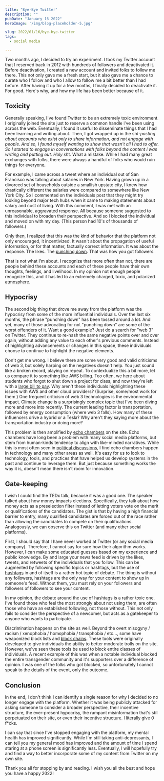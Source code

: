 ```yaml
---
title: "Bye-Bye Twitter"
description: ""
pubDate: "January 16 2022"
heroImage: '/img/blog-placeholder-5.jpg'

slug: 2022/01/16/bye-bye-twitter
tags:
  - social media

---
```


Two months ago, I decided to try an experiment. I took my Twitter account that I reserved back in 2012 with hundreds of 
followers and deactivated it. Before deactivation, I created a new account and invited folks to follow me there. This
not only gave me a fresh start, but it also gave me a chance to curate who I follow and who I allow to follow me a bit
better than I had before. After having it up for a few months, I finally decided to deactivate it. For good. Here's why,
and how my life has been better because of it.

<!--more-->

## Toxicity

Generally speaking, I've found Twitter to be an extremely toxic environment. I originally joined the site just to
reserve a common handle I've been using across the web. Eventually, I found it useful to disseminate things that I had
been learning and writing about. Then, I got wrapped up in the sh*t-posting about accounts who exist only to share
information, and not engage with people. And so, I found myself wanting to show that wasn't all I had to offer. So I 
started to engage in conversations with folks beyond the content I was writing and putting out. Holy sh*t. What a 
mistake. While I had many great exchanges with folks, there were always a handful of folks who would ruin things for 
everyone.

For example, I came across a tweet where an individual out of San Francisco was talking about salaries in New York. 
Having grown up in a divorced set of households outside a smallish upstate city, I knew how drastically different the 
salaries were compared to somewhere like New York City. So I commented on the individuals post that they might try
looking beyond major tech hubs when it came to making statements about salary and cost of living. With this comment, 
I was met with an unreasonable, aggravated response. All because someone suggested to this individual to broaden their 
perspective. And so I blocked the individual and moved on with my day. (This person had 10's of thousands of followers.)

Only then, I realized that this was the kind of behavior that the platform not only encouraged, it incentivized. 
It wasn't about the propagation of useful information, or for that matter, factually correct information. It was about 
the response. The likes. The [punching down][]. That was how you got followers. 

That is not what I'm about. I recognize that more often than not, there are people behind these accounts and each of 
these people have their own thoughts, feelings, and livelihood. In my opinion not enough people recognize this, and it
has led to an extremely charged, toxic, and polarized atmosphere.

[punching down]: https://www.urbandictionary.com/define.php?term=punching%20down

## Hypocrisy 

The second big thing that drove me away from the platform was the hypocrisy from some of the more influential 
individuals. Over the last six months, the phrase "punching down" has been tossed around a lot. And yet, many of those 
advocating for not "punching down" are some of the worst offenders of it. Want a good example? Just do a search for 
"web 3" on Twitter. They continue to re-hash the same negative points over and over again, without adding any value to 
each other's previous comments. Instead of highlighting advancements or changes in this space, these individuals choose 
to continue to highlight the negative elements.

Don't get me wrong. I believe there are some very good and valid criticisms of web 3, but solely harping on the
negatives doesn't help. You just sound like a broken record, playing on repeat. To contextualize this a bit more, let us
compare it to something like AWS billing. Too often, we here about students who forgot to shut down a project for class, 
and now they're left with a [large bill to pay][]. Why aren't these individuals highlighting these issues with AWS and 
other cloud providers? (Surprise, some/most work for them.) One frequent criticism of web 3 technologies is the
environmental impact. Climate change is a surprisingly complex topic that I've been diving more and more into recently.
The current leading factor is transportation, followed by energy consumption (where web 3 falls). How many of these
influencers drive a hybrid or a Tesla? Why aren't they saying more about the transportation industry or doing more?

This problem is then amplified by [echo chambers][] on the site. Echo chambers have long been a problem with many social
media platforms, but stem from human-kinds tendency to align with like-minded narratives. While this is most often seen 
in [political discussions][], I find echo chambers happen in technology and many other areas as well. It's easy for us 
to look to technology, tools, and practices that have helped us develop systems in the past and continue to leverage 
them. But just because something works the way it is, doesn't mean there isn't room for innovation.

[large bill to pay]: https://www.reddit.com/r/aws/comments/qgr9jh/was_billed_60k_with_a_free_tier/
[echo chambers]: https://www.pnas.org/content/118/9/e2023301118
[political discussions]: https://www.msn.com/en-us/news/politics/here-s-how-bad-the-social-media-echo-chamber-has-gotten-in-politics/ar-AALg1tx

## Gate-keeping

I wish I could find the TEDx talk, because it was a good one. The speaker talked about how money impacts elections.
Specifically, they talk about how money acts as a preselection filter instead of letting voters vote on the merit or
qualifications of the candidates. The gist is that by having a high financial barrier to entry, many qualified 
candidates are forced out of the race rather than allowing the candidates to compete on their qualifications. 
Analogously, we can observe this on Twitter (and many other social platforms).

First, I should say that I have never worked at Twitter (or any social media company). Therefore, I cannot say for sure
how their algorithm works. However, I can make some educated guesses based on my experience and public knowledge. By and
large your news feed is driven by the likes, tweets, and retweets of the individuals that you follow. This can be
augmented by following specific topics or hashtags, but the use of [hashtags][] in and of itself is a rather hot topic
of debate. The thing is without any followers, hashtags are the only way for your content to show up in someone's feed.
Without them, you must rely on your followers and followers of followers to see your content.

In my opinion, the debate around the use of hashtags is a rather toxic one. I've found those who feel the most strongly
about not using them, are often those who have an established following, not those without. This not only fails to 
consider the perspective of a newcomer, but acts as a gatekeeper to anyone who wants to participate.

Discrimination happens on the site as well. Beyond the overt misogyny / racism / xenophobia / homophobia / transphobia /
etc..., some have weaponized block lists and [block chains][]. These tools were originally developed to give individuals
the ability to better moderate trolls on the site. However, we've seen these tools be used to block entire classes of
individuals. A recent example of this was when a notable individual blocked the entire transgender community and it's 
supporters over a difference of opinion. I was one of the folks who got blocked, so unfortunately I cannot speak to the
details of the event, only the outcome.

[hashtags]: https://business.twitter.com/en/blog/the-dos-and-donts-of-hashtags.html
[block chains]: https://www.diversetechgeek.com/how-block-twitter-trolls-bulk/

## Conclusion

In the end, I don't think I can identify a single reason for why I decided to no longer engage with the platform. 
Whether it was being publicly attacked for asking someone to consider a broader perspective, their incentive structure,
the ever-present hypocrisy, the rampant misinformation that's still perpetuated on their site, or even their incentive 
structure. I literally give 0 f*cks.

I can say that since I've stopped engaging with the platform, my mental health has improved significantly. While I'm
still taking anti-depressants, I can tell you my general mood has improved and the amount of time I spend staring at a
phone screen is significantly less. Eventually, I will hopefully try and find a way to better incorporate some of my
content from Twitter on my own site.

Thank you all for stopping by and reading. I wish you all the best and hope you have a happy 2022!

